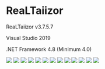 # ReaLTaiizor
  <p>ReaLTaiizor v3.7.5.7</p>
  <p>Visual Studio 2019</p>
  <p>.NET Framework 4.8 (Minimum 4.0)</p>
  <img src="https://www.photo.herominyum.com/resimler/2020/04/28/If1P.png"></>
  <img src="https://www.photo.herominyum.com/resimler/2020/04/28/IYx1.png"></>
  <img src="https://www.photo.herominyum.com/resimler/2020/04/28/OMFn.png"></>
  <img src="https://www.photo.herominyum.com/resimler/2020/04/28/Ibhj.png"></>
  <img src="https://www.photo.herominyum.com/resimler/2020/04/28/Ic2e.png"></>
  <img src="https://www.photo.herominyum.com/resimler/2020/04/28/Ipj5.png"></>
  <img src="https://www.photo.herominyum.com/resimler/2020/04/28/ID12.png"></>
  <img src="https://www.photo.herominyum.com/resimler/2020/04/28/IHvY.png"></>
  <img src="https://www.photo.herominyum.com/resimler/2020/04/28/I3Jy.png"></>
  <img src="https://www.photo.herominyum.com/resimler/2020/04/28/ITXV.png"></>
  <img src="https://www.photo.herominyum.com/resimler/2020/04/28/Iuq3.png"></>
  <img src="https://www.photo.herominyum.com/resimler/2020/04/28/I5pN.png"></>
  <img src="https://www.photo.herominyum.com/resimler/2020/04/28/IUWW.png"></>